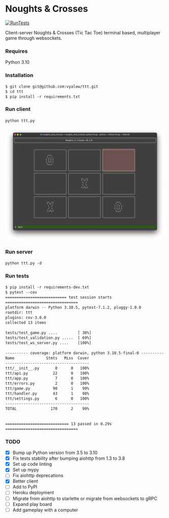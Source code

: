 # Noughts & Crosses

[![RunTests](https://github.com/vyalovvldmr/ttt/actions/workflows/run_tests.yml/badge.svg)](https://github.com/vyalovvldmr/ttt/actions/workflows/run_tests.yml)

Client-server Noughts & Crosses (Tic Tac Toe) terminal based, multiplayer game through websockets.

### Requires

Python 3.10

### Installation

```
$ git clone git@github.com:vyalow/ttt.git
$ cd ttt
$ pip install -r requirements.txt
```

### Run client

`python ttt.py`

![TUI screenshot](screen.png)

### Run server

`python ttt.py -d`

### Run tests

```
$ pip install -r requirements-dev.txt
$ pytest --cov
=========================== test session starts ================================
platform darwin -- Python 3.10.5, pytest-7.1.2, pluggy-1.0.0
rootdir: ttt
plugins: cov-3.0.0
collected 13 items                    

tests/test_game.py ....         [ 30%]
tests/test_validation.py .....  [ 69%]
tests/test_ws_server.py ....    [100%]

---------- coverage: platform darwin, python 3.10.5-final-0 ----------
Name              Stmts   Miss  Cover
-------------------------------------
ttt/__init__.py       0      0   100%
ttt/api.py           22      0   100%
ttt/app.py            7      0   100%
ttt/errors.py         2      0   100%
ttt/game.py          90      1    99%
ttt/handler.py       43      1    98%
ttt/settings.py       6      0   100%
-------------------------------------
TOTAL               170      2    99%


============================ 13 passed in 0.29s ================================
```

### TODO

- [x] Bump up Python version from 3.5 to 3.10
- [x] Fix tests stability after bumping aiohttp from 1.3 to 3.8
- [x] Set up code linting
- [x] Set up mypy
- [ ] Fix aiohttp deprecations
- [x] Better client
- [ ] Add to PyPI
- [ ] Heroku deployment
- [ ] Migrate from aiohttp to starlette or migrate from websockets to gRPC
- [ ] Expand play board
- [ ] Add gameplay with a computer
